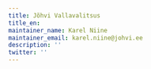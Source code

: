 ```yaml
---
title: Jõhvi Vallavalitsus
title_en:
maintainer_name: Karel Niine
maintainer_email: karel.niine@johvi.ee
description: ''
twitter: ''
---
```

